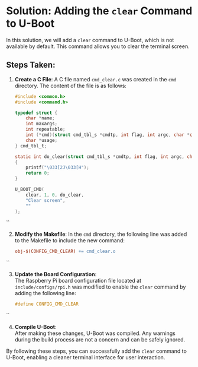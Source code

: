 # Solution: Adding the `clear` Command to U-Boot

In this solution, we will add a `clear` command to U-Boot, which is not available by default. This command allows you to clear the terminal screen.

## Steps Taken:

1. **Create a C File**: 
   A C file named `cmd_clear.c` was created in the `cmd` directory. The content of the file is as follows:

   ```c
   #include <common.h>
   #include <command.h>

   typedef struct {
       char *name;
       int maxargs;
       int repeatable;
       int (*cmd)(struct cmd_tbl_s *cmdtp, int flag, int argc, char *const argv[]);
       char *usage;
   } cmd_tbl_t;

   static int do_clear(struct cmd_tbl_s *cmdtp, int flag, int argc, char *const argv[])
   {
       printf("\033[2J\033[H"); 
       return 0;
   }

   U_BOOT_CMD(
       clear, 1, 0, do_clear,
       "Clear screen",
       ""
   );
``

2. **Modify the Makefile**: 
   In the `cmd` directory, the following line was added to the Makefile to include the new command:

   ``` makefile
   obj-$(CONFIG_CMD_CLEAR) += cmd_clear.o

``

3. **Update the Board Configuration**:  
   The Raspberry Pi board configuration file located at `include/configs/rpi.h` was modified to enable the `clear` command by adding the following line:

   ```c
   #define CONFIG_CMD_CLEAR
``


4. **Compile U-Boot**:  
   After making these changes, U-Boot was compiled. Any warnings during the build process are not a concern and can be safely ignored.

By following these steps, you can successfully add the `clear` command to U-Boot, enabling a cleaner terminal interface for user interaction.


